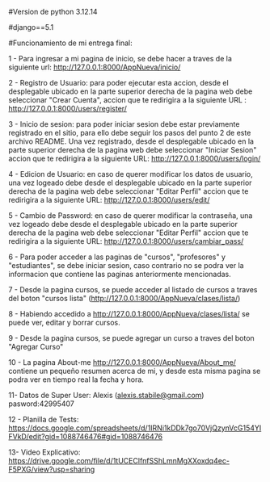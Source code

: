 #Version de python 3.12.14

#django==5.1

#Funcionamiento de mi entrega final:

1 - Para ingresar a mi pagina de inicio, se debe hacer a traves de la siguiente url: http://127.0.0.1:8000/AppNueva/inicio/

2 - Registro de Usuario: para poder ejecutar esta accion, desde el desplegable ubicado en la parte superior derecha de la pagina web debe seleccionar "Crear Cuenta", accion que te redirigira a la siguiente URL : http://127.0.0.1:8000/users/register/ 

3 - Inicio de sesion: para poder iniciar sesion debe estar previamente registrado en el sitio, para ello debe seguir los pasos del punto 2 de este archivo README. Una vez registrado, desde el desplegable ubicado en la parte superior derecha de la pagina web debe seleccionar "Iniciar Sesion" accion que te redirigira a la siguiente URL: http://127.0.0.1:8000/users/login/

4 - Edicion de Usuario: en caso de querer modificar los datos de usuario, una vez logeado debe desde el desplegable ubicado en la parte superior derecha de la pagina web debe seleccionar "Editar Perfil" accion que te redirigira a la siguiente URL: http://127.0.0.1:8000/users/edit/

5 - Cambio de Password: en caso de querer modificar la contraseña, una vez logeado debe desde el desplegable ubicado en la parte superior derecha de la pagina web debe seleccionar "Editar Perfil" accion que te redirigira a la siguiente URL: http://127.0.0.1:8000/users/cambiar_pass/

6 - Para poder acceder a las paginas de "cursos", "profesores" y "estudiantes", se debe iniciar sesion, caso contrario no se podra ver la informacion que contiene las paginas anteriormente mencionadas.

7 - Desde la pagina cursos, se puede acceder al listado de cursos a traves del boton "cursos lista" (http://127.0.0.1:8000/AppNueva/clases/lista/)

8 - Habiendo accedido a http://127.0.0.1:8000/AppNueva/clases/lista/ se puede ver, editar y borrar cursos.

9 - Desde la pagina cursos, se puede agregar un curso a traves del boton "Agregar Curso"

10 - La pagina About-me http://127.0.0.1:8000/AppNueva/About_me/ contiene un pequeño resumen acerca de mi, y desde esta misma pagina se podra ver en tiempo real la fecha y hora.

11- Datos de Super User: Alexis (alexis.stabile@gmail.com) pasword:42995407

12 - Planilla de Tests: https://docs.google.com/spreadsheets/d/1IRNi1kDDk7go70VjQzynVcG154YIFVkD/edit?gid=1088746476#gid=1088746476

13- Video Explicativo: https://drive.google.com/file/d/1tUCEClfnfSShLmnMgXXoxdq4ec-F5PXG/view?usp=sharing





    


    


